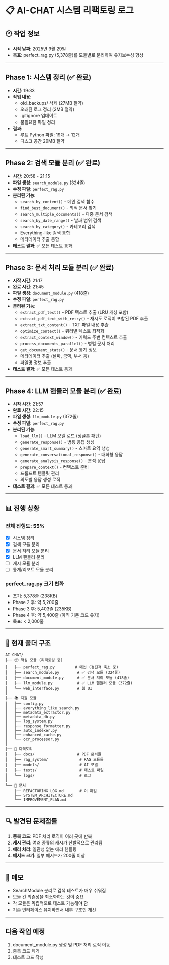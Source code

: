 # 📋 AI-CHAT 시스템 리팩토링 로그

## 🕐 작업 정보
- **시작 날짜**: 2025년 9월 29일
- **목표**: perfect_rag.py (5,378줄)를 모듈별로 분리하여 유지보수성 향상

---

## Phase 1: 시스템 정리 (✅ 완료)
- **시간**: 19:33
- **작업 내용**:
  - old_backups/ 삭제 (27MB 절약)
  - 오래된 로그 정리 (2MB 절약)
  - .gitignore 업데이트
  - 불필요한 파일 정리
- **결과**:
  - 루트 Python 파일: 19개 → 12개
  - 디스크 공간 29MB 절약

---

## Phase 2: 검색 모듈 분리 (✅ 완료)
- **시간**: 20:58 - 21:15
- **파일 생성**: `search_module.py` (324줄)
- **수정 파일**: `perfect_rag.py`
- **분리된 기능**:
  - `search_by_content()` - 메인 검색 함수
  - `find_best_document()` - 최적 문서 찾기
  - `search_multiple_documents()` - 다중 문서 검색
  - `search_by_date_range()` - 날짜 범위 검색
  - `search_by_category()` - 카테고리 검색
  - Everything-like 검색 통합
  - 메타데이터 추출 통합
- **테스트 결과**: ✅ 모든 테스트 통과

---

## Phase 3: 문서 처리 모듈 분리 (✅ 완료)
- **시작 시간**: 21:17
- **완료 시간**: 21:45
- **파일 생성**: `document_module.py` (418줄)
- **수정 파일**: `perfect_rag.py`
- **분리된 기능**:
  - `extract_pdf_text()` - PDF 텍스트 추출 (LRU 캐싱 포함)
  - `extract_pdf_text_with_retry()` - 재시도 로직이 포함된 PDF 추출
  - `extract_txt_content()` - TXT 파일 내용 추출
  - `optimize_context()` - 쿼리별 텍스트 최적화
  - `extract_context_window()` - 키워드 주변 컨텍스트 추출
  - `process_documents_parallel()` - 병렬 문서 처리
  - `get_document_stats()` - 문서 통계 정보
  - 메타데이터 추출 (날짜, 금액, 부서 등)
  - 파일명 정보 추출
- **테스트 결과**: ✅ 모든 테스트 통과

---

## Phase 4: LLM 핸들러 모듈 분리 (✅ 완료)
- **시작 시간**: 21:57
- **완료 시간**: 22:15
- **파일 생성**: `llm_module.py` (372줄)
- **수정 파일**: `perfect_rag.py`
- **분리된 기능**:
  - `load_llm()` - LLM 모델 로드 (싱글톤 패턴)
  - `generate_response()` - 범용 응답 생성
  - `generate_smart_summary()` - 스마트 요약 생성
  - `generate_conversational_response()` - 대화형 응답
  - `generate_analysis_response()` - 분석 응답
  - `prepare_context()` - 컨텍스트 준비
  - 프롬프트 템플릿 관리
  - 의도별 응답 생성 로직
- **테스트 결과**: ✅ 모든 테스트 통과

---

## 📊 진행 상황

### 전체 진행도: 55%
- [x] 시스템 정리
- [x] 검색 모듈 분리
- [x] 문서 처리 모듈 분리
- [x] LLM 핸들러 분리
- [ ] 캐시 모듈 분리
- [ ] 통계/리포트 모듈 분리

### perfect_rag.py 크기 변화
- 초기: 5,378줄 (238KB)
- Phase 2 후: 약 5,200줄
- Phase 3 후: 5,403줄 (235KB)
- Phase 4 후: 약 5,400줄 (아직 기존 코드 유지)
- 목표: < 2,000줄

---

## 📁 현재 폴더 구조

```
AI-CHAT/
├── 📦 핵심 모듈 (리팩토링 중)
│   ├── perfect_rag.py         # 메인 (점진적 축소 중)
│   ├── search_module.py        # ✅ 검색 모듈 (324줄)
│   ├── document_module.py      # ✅ 문서 처리 모듈 (418줄)
│   ├── llm_module.py           # ✅ LLM 핸들러 모듈 (372줄)
│   └── web_interface.py        # 웹 UI
│
├── 📚 지원 모듈
│   ├── config.py
│   ├── everything_like_search.py
│   ├── metadata_extractor.py
│   ├── metadata_db.py
│   ├── log_system.py
│   ├── response_formatter.py
│   ├── auto_indexer.py
│   ├── enhanced_cache.py
│   └── ocr_processor.py
│
├── 📂 디렉토리
│   ├── docs/                   # PDF 문서들
│   ├── rag_system/              # RAG 모듈들
│   ├── models/                  # AI 모델
│   ├── tests/                   # 테스트 파일
│   └── logs/                    # 로그
│
└── 📝 문서
    ├── REFACTORING_LOG.md       # 이 파일
    ├── SYSTEM_ARCHITECTURE.md
    └── IMPROVEMENT_PLAN.md
```

---

## 🔍 발견된 문제점들

1. **중복 코드**: PDF 처리 로직이 여러 곳에 반복
2. **캐시 관리**: 여러 종류의 캐시가 산발적으로 관리됨
3. **에러 처리**: 일관성 없는 에러 핸들링
4. **메서드 크기**: 일부 메서드가 200줄 이상

---

## 📝 메모

- SearchModule 분리로 검색 테스트가 매우 쉬워짐
- 모듈 간 의존성을 최소화하는 것이 중요
- 각 모듈은 독립적으로 테스트 가능해야 함
- 기존 인터페이스 유지하면서 내부 구조만 개선

---

## 다음 작업 예정
1. document_module.py 생성 및 PDF 처리 로직 이동
2. 중복 코드 제거
3. 테스트 코드 작성
